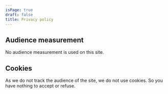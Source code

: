 ```yaml
---
isPage: true
draft: false
title: Privacy policy
---
```


## Audience measurement

No audience measurement is used on this site.

## Cookies

As we do not track the audience of the site, we do not use cookies. So you have nothing to accept or refuse.
